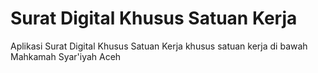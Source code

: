# Surat Digital Khusus Satuan Kerja
Aplikasi Surat Digital Khusus Satuan Kerja khusus satuan kerja di bawah Mahkamah Syar'iyah Aceh
